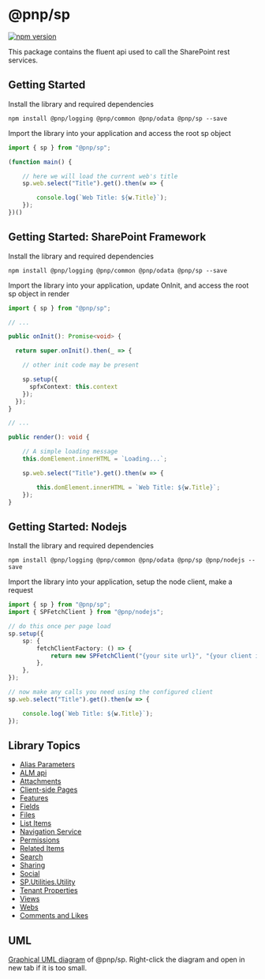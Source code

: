 # @pnp/sp

[![npm version](https://badge.fury.io/js/%40pnp%2Fsp.svg)](https://badge.fury.io/js/%40pnp%2Fsp)

This package contains the fluent api used to call the SharePoint rest services.

## Getting Started

Install the library and required dependencies

`npm install @pnp/logging @pnp/common @pnp/odata @pnp/sp --save`

Import the library into your application and access the root sp object

```TypeScript
import { sp } from "@pnp/sp";

(function main() {

    // here we will load the current web's title
    sp.web.select("Title").get().then(w => {

        console.log(`Web Title: ${w.Title}`);
    });
})()
```

## Getting Started: SharePoint Framework

Install the library and required dependencies

`npm install @pnp/logging @pnp/common @pnp/odata @pnp/sp --save`

Import the library into your application, update OnInit, and access the root sp object in render

```TypeScript
import { sp } from "@pnp/sp";

// ...

public onInit(): Promise<void> {

  return super.onInit().then(_ => {

    // other init code may be present

    sp.setup({
      spfxContext: this.context
    });
  });
}

// ...

public render(): void {

    // A simple loading message
    this.domElement.innerHTML = `Loading...`;

    sp.web.select("Title").get().then(w => {

        this.domElement.innerHTML = `Web Title: ${w.Title}`;
    });
}
```

## Getting Started: Nodejs

Install the library and required dependencies

`npm install @pnp/logging @pnp/common @pnp/odata @pnp/sp @pnp/nodejs --save`

Import the library into your application, setup the node client, make a request

```TypeScript
import { sp } from "@pnp/sp";
import { SPFetchClient } from "@pnp/nodejs";

// do this once per page load
sp.setup({
    sp: {
        fetchClientFactory: () => {
            return new SPFetchClient("{your site url}", "{your client id}", "{your client secret}");
        },
    },
});

// now make any calls you need using the configured client
sp.web.select("Title").get().then(w => {

    console.log(`Web Title: ${w.Title}`);
});
```

## Library Topics

* [Alias Parameters](alias-parameters.md)
* [ALM api](alm.md)
* [Attachments](attachments.md)
* [Client-side Pages](client-side-pages.md)
* [Features](features.md)
* [Fields](fields.md)
* [Files](files.md)
* [List Items](items.md)
* [Navigation Service](navigation-service.md)
* [Permissions](permissions.md)
* [Related Items](related-items.md)
* [Search](search.md)
* [Sharing](sharing.md)
* [Social](social.md)
* [SP.Utilities.Utility](sp-utilities-utility.md)
* [Tenant Properties](tenant-properties.md)
* [Views](views.md)
* [Webs](webs.md)
* [Comments and Likes](comments-likes.md)

## UML
[Graphical UML diagram](../../../docs-src/img/pnpjs-sp-uml.svg) of @pnp/sp. Right-click the diagram and open in new tab if it is too small.
